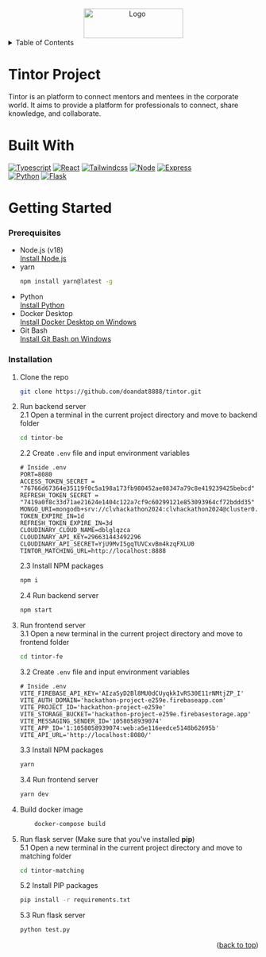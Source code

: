 <a name="readme-top"></a>

<!-- PROJECT LOGO -->
<br />
<div align="center">
  <img src="https://res.cloudinary.com/dblglqzca/image/upload/v1734237693/tintor-images/unnamed_rcpnvo.png" alt="Logo" width="200" height="60">
</div>

<!-- TABLE OF CONTENTS -->
<details>
  <summary>Table of Contents</summary>
  <ol>
    <li>
        <a href="#tintor-project">Tintor Project</a>
    </li>
    <li>
        <a href="#built-with">Built With</a>
    </li>
    <li>
      <a href="#getting-started">Getting Started</a>
      <ul>
        <li><a href="#prerequisites">Prerequisites</a></li>
        <li><a href="#installation">Installation</a></li>
      </ul>
    </li>
  </ol>
</details>

# Tintor Project

Tintor is an platform to connect mentors and mentees in the corporate world. It aims to provide a platform for professionals to connect, share knowledge, and collaborate.

# Built With

[![Typescript][Typescript]][Typescript-url] [![React][React.js]][React-url] [![Tailwindcss][Tailwindcss]][Tailwindcss-url] [![Node][Node.js]][Node-url]  [![Express][Express]][Express-url] <br>  [![Python][Python]][Python-url] [![Flask][Flask]][Flask-url]

# Getting Started

### Prerequisites

- Node.js (v18) <br> [Install Node.js]
- yarn
  ```sh
  npm install yarn@latest -g
  ```
- Python <br> [Install Python]
- Docker Desktop <br> [Install Docker Desktop on Windows]
- Git Bash <br> [Install Git Bash on Windows]

### Installation

1.  Clone the repo

    ```sh
    git clone https://github.com/doandat8888/tintor.git
    ```

2.  Run backend server <br> 2.1 Open a terminal in the current project directory and move to backend folder

    ```sh
    cd tintor-be
    ```

    2.2 Create `.env` file and input environment variables

    ```dosini
    # Inside .env
    PORT=8080
    ACCESS_TOKEN_SECRET = "76766d67364e35119f0c5a198a173fb980452ae08347a79c8e419239425bebcd"
    REFRESH_TOKEN_SECRET = "7419a0f8c33d71ae21624e1404c122a7cf9c60299121e853093964cf72bddd35"
    MONGO_URI=mongodb+srv://clvhackathon2024:clvhackathon2024@cluster0.5sjx9.mongodb.net/
    TOKEN_EXPIRE_IN=1d
    REFRESH_TOKEN_EXPIRE_IN=3d
    CLOUDINARY_CLOUD_NAME=dblglqzca
    CLOUDINARY_API_KEY=296631443492296
    CLOUDINARY_API_SECRET=YjU9MvI5gqTUVCxvBm4kzqFXLU0
    TINTOR_MATCHING_URL=http://localhost:8888
    ```

    2.3 Install NPM packages

    ```sh
    npm i
    ```

    2.4 Run backend server

    ```sh
    npm start
    ```

3.  Run frontend server <br> 3.1 Open a new terminal in the current project directory and move to frontend folder

    ```sh
    cd tintor-fe
    ```

    3.2 Create `.env` file and input environment variables

    ```dosini
    # Inside .env
    VITE_FIREBASE_API_KEY='AIzaSyD2Bl8MU0dCUyqkkIvRS30E11rNMtjZP_I'
    VITE_AUTH_DOMAIN='hackathon-project-e259e.firebaseapp.com'
    VITE_PROJECT_ID='hackathon-project-e259e'
    VITE_STORAGE_BUCKET='hackathon-project-e259e.firebasestorage.app'
    VITE_MESSAGING_SENDER_ID='1058058939074'
    VITE_APP_ID='1:1058058939074:web:a5e116eedce5148b62695b'
    VITE_API_URL='http://localhost:8080/'
    ```

    3.3 Install NPM packages

    ```sh
    yarn
    ```

    3.4 Run frontend server

    ```sh
    yarn dev
    ```
4. Build docker image

    ```sh
        docker-compose build
    ```

5.  Run flask server (Make sure that you've installed <b>pip</b>) <br> 5.1 Open a new terminal in the current project directory and move to matching folder

    ```sh
    cd tintor-matching
    ```

    5.2 Install PIP packages

    ```sh
    pip install -r requirements.txt
    ```

    5.3 Run flask server

    ```sh
    python test.py
    ```

<p align="right">(<a href="#readme-top">back to top</a>)</p>
<!-- MARKDOWN LINKS & IMAGES -->

[Typescript]: https://img.shields.io/badge/typescript-%23007ACC.svg?style=for-the-badge&logo=typescript&logoColor=white
[Typescript-url]: https://www.typescriptlang.org/
[React.js]: https://img.shields.io/badge/React-20232A?style=for-the-badge&logo=react&logoColor=61DAFB
[React-url]: https://reactjs.org/
[Python-url]: https://www.python.org/
[Tailwindcss]: https://img.shields.io/badge/tailwindcss-0F172A?style=for-the-badge&logo=tailwindcss
[Tailwindcss-url]: https://tailwindcss.com/
[Node.js]: https://img.shields.io/badge/Node.js-43853D?style=for-the-badge&logo=node.js&logoColor=white
[Node-url]: https://nodejs.org/en
[Express]: https://img.shields.io/badge/Express%20js-000000?style=for-the-badge&logo=express&logoColor=white
[Express-url]: https://expressjs.com/
[Flask]: https://img.shields.io/badge/Flask-000000?style=for-the-badge&logo=Flask&logoColor=white
[Flask-url]: https://flask.palletsprojects.com/en/2.2.x/
[Install Docker Desktop on Windows]: https://docs.docker.com/desktop/install/windows-install/
[Install Node.js]: https://nodejs.org/en/download
[Python]: https://img.shields.io/badge/python-3670A0?style=for-the-badge&logo=python&logoColor=ffdd54
[Install Python]: https://www.python.org/downloads/
[Install Git Bash on Windows]: https://git-scm.com/download/win
